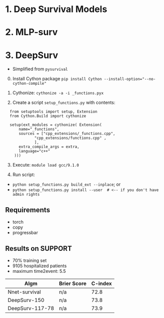 

# 1. Deep Survival Models
# 2. MLP-surv
# 3. DeepSurv

- Simplified from ```pysurvival```

0. Install Cython package
  ```pip install Cython --install-option="--no-cython-compile"```

1. Cythonize: 
  ```cythonize -a -i _functions.pyx```
2. Create a script ```setup_functions.py``` with contents:
  ```
    from setuptools import setup, Extension
    from Cython.Build import cythonize
    
    setup(ext_modules = cythonize( Extension(      
        name="_functions",
        sources = ["cpp_extensions/_functions.cpp",
               "cpp_extensions/functions.cpp" ,
               ],        
        extra_compile_args = extra, 
        language="c++" 
      )))      
  ```
  
3. Execute:
  ```module load gcc/9.1.0```
  
4. Run script:
  - ```python setup_functions.py build_ext --inplace```; or 
  - ```python setup_functions.py install --user  # <-- if you don't have admin rights ```
  
 

 

## Requirements

- torch
- copy
- progressbar



## Results on SUPPORT

- 70% training set
- 9105 hospitalized patients
- maximum time2event: 5.5 


| Algm | Brier Score | C-index |
|--|--|--|
| Nnet-survival | n/a | 72.8 | 
| DeepSurv-150 | n/a | 73.8 |
| DeepSurv-117-78 | n/a | 73.9 |

